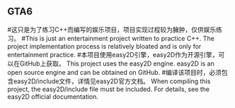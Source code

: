 ## GTA6
#这只是为了练习C++而编写的娱乐项目，项目实现过程较为臃肿，仅供娱乐练习。
#This is just an entertainment project written to practice C++. The project implementation process is relatively bloated and is only for entertainment practice.
#本项目使用easy2D引擎，easy2D作为开源引擎，可以在GitHub上获取。
This project uses the easy2D engine. easy2D is an open source engine and can be obtained on GitHub.
#编译该项目时，必须包含easy2D/include文件，详情见easy2D官方文档。
When compiling this project, the easy2D/include file must be included. For details, see the easy2D official documentation.
